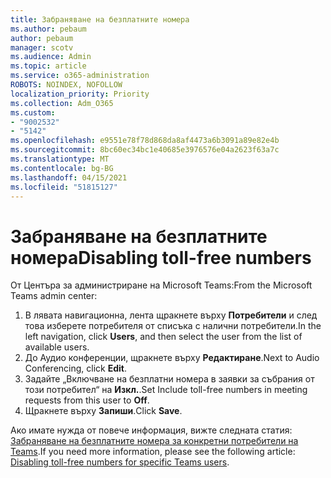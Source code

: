 ```yaml
---
title: Забраняване на безплатните номера
ms.author: pebaum
author: pebaum
manager: scotv
ms.audience: Admin
ms.topic: article
ms.service: o365-administration
ROBOTS: NOINDEX, NOFOLLOW
localization_priority: Priority
ms.collection: Adm_O365
ms.custom:
- "9002532"
- "5142"
ms.openlocfilehash: e9551e78f78d868da8af4473a6b3091a89e82e4b
ms.sourcegitcommit: 8bc60ec34bc1e40685e3976576e04a2623f63a7c
ms.translationtype: MT
ms.contentlocale: bg-BG
ms.lasthandoff: 04/15/2021
ms.locfileid: "51815127"
---
```

# <a name="disabling-toll-free-numbers"></a><span data-ttu-id="532b4-102">Забраняване на безплатните номера</span><span class="sxs-lookup"><span data-stu-id="532b4-102">Disabling toll-free numbers</span></span>

<span data-ttu-id="532b4-103">От Центъра за администриране на Microsoft Teams:</span><span class="sxs-lookup"><span data-stu-id="532b4-103">From the Microsoft Teams admin center:</span></span>

1. <span data-ttu-id="532b4-104">В лявата навигационна, лента щракнете върху **Потребители** и след това изберете потребителя от списъка с налични потребители.</span><span class="sxs-lookup"><span data-stu-id="532b4-104">In the left navigation, click **Users**, and then select the user from the list of available users.</span></span>
2. <span data-ttu-id="532b4-105">До Аудио конференции, щракнете върху **Редактиране**.</span><span class="sxs-lookup"><span data-stu-id="532b4-105">Next to Audio Conferencing, click **Edit**.</span></span>
3. <span data-ttu-id="532b4-106">Задайте „Включване на безплатни номера в заявки за събрания от този потребител“ на **Изкл.**.</span><span class="sxs-lookup"><span data-stu-id="532b4-106">Set Include toll-free numbers in meeting requests from this user to **Off**.</span></span>
4. <span data-ttu-id="532b4-107">Щракнете върху **Запиши**.</span><span class="sxs-lookup"><span data-stu-id="532b4-107">Click **Save**.</span></span>

<span data-ttu-id="532b4-108">Ако имате нужда от повече информация, вижте следната статия: [Забраняване на безплатните номера за конкретни потребители на Teams](https://docs.microsoft.com/microsoftteams/disabling-toll-free-numbers-for-specific-teams-users).</span><span class="sxs-lookup"><span data-stu-id="532b4-108">If you need more information, please see the following article: [Disabling toll-free numbers for specific Teams users](https://docs.microsoft.com/microsoftteams/disabling-toll-free-numbers-for-specific-teams-users).</span></span>
